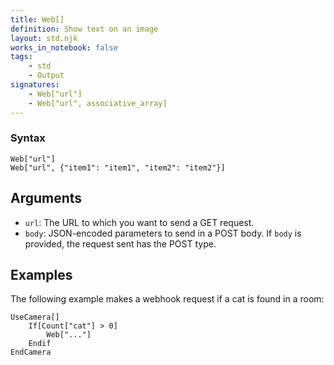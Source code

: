 ```yaml
---
title: Web[]
definition: Show text on an image
layout: std.njk
works_in_notebook: false
tags:
    - std
    - Output
signatures:
    - Web["url"]
    - Web["url", associative_array]
---
```


### Syntax

```
Web["url"]
Web["url", {"item1": "item1", "item2": "item2"}]
```

## Arguments

- `url`: The URL to which you want to send a GET request.
- `body`: JSON-encoded parameters to send in a POST body. If `body` is provided, the request sent has the POST type.

## Examples

The following example makes a webhook request if a cat is found in a room:

```
UseCamera[]
    If[Count["cat"] > 0]
        Web["..."]
    Endif
EndCamera
```
